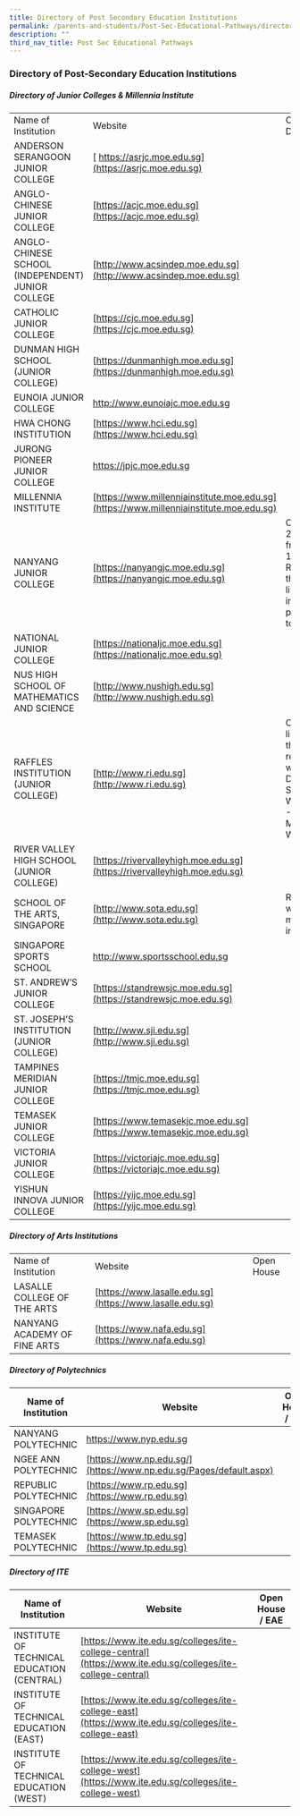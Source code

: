 ```yaml
---
title: Directory of Post Secondary Education Institutions
permalink: /parents-and-students/Post-Sec-Educational-Pathways/directory-of-post-sec-edu/
description: ""
third_nav_title: Post Sec Educational Pathways
---
```

### Directory of Post-Secondary Education Institutions

##### Directory of Junior Colleges & Millennia Institute

|                                                   |                                                                                        |                                                                                                                             |
| ------------------------------------------------- | -------------------------------------------------------------------------------------- | --------------------------------------------------------------------------------------------------------------------------- |
| Name of Institution                               | Website                                                                                | Open House / DSA                                                                                                            |
| ANDERSON SERANGOON JUNIOR COLLEGE                 | [ https://asrjc.moe.edu.sg](https://asrjc.moe.edu.sg)                                  |                                                                                                                             |
| ANGLO-CHINESE JUNIOR COLLEGE                      | [https://acjc.moe.edu.sg](https://acjc.moe.edu.sg)                                     |                                                                                                                             |
| ANGLO-CHINESE SCHOOL (INDEPENDENT) JUNIOR COLLEGE | [http://www.acsindep.moe.edu.sg](http://www.acsindep.moe.edu.sg)                       |                                                                                                                             |
| CATHOLIC JUNIOR COLLEGE                           | [https://cjc.moe.edu.sg](https://cjc.moe.edu.sg)                                       |                                                                                                                             |
| DUNMAN HIGH SCHOOL (JUNIOR COLLEGE)               | [https://dunmanhigh.moe.edu.sg](https://dunmanhigh.moe.edu.sg)                         |                                                                                                                             |
| EUNOIA JUNIOR COLLEGE                             | [ http://www.eunoiajc.moe.edu.sg ](http://www.eunoiajc.moe.edu.sg)                     |                                                                                                                             |
| HWA CHONG INSTITUTION                             | [https://www.hci.edu.sg](https://www.hci.edu.sg)                                       |                                                                                                                             |
| JURONG PIONEER JUNIOR COLLEGE                     | [https://jpjc.moe.edu.sg ](https://jpjc.moe.edu.sg)                                    |                                                                                                                             |
| MILLENNIA INSTITUTE                               | [https://www.millenniainstitute.moe.edu.sg](https://www.millenniainstitute.moe.edu.sg) |                                                                                                                             |
| NANYANG JUNIOR COLLEGE                            | [https://nanyangjc.moe.edu.sg](https://nanyangjc.moe.edu.sg)                           | Open House 28 May (Sat) from 1000h – 1200h Register via the following link.For more information, please refer to microsite. |
| NATIONAL JUNIOR COLLEGE                           | [https://nationaljc.moe.edu.sg](https://nationaljc.moe.edu.sg)                         |                                                                                                                             |
| NUS HIGH SCHOOL OF MATHEMATICS AND SCIENCE        | [http://www.nushigh.edu.sg](http://www.nushigh.edu.sg)                                 |                                                                                                                             |
| RAFFLES INSTITUTION (JUNIOR COLLEGE)              | [http://www.ri.edu.sg](http://www.ri.edu.sg)                                           | Click on the link below to the respective webinars DSA-JC Sports WebinarDSA-JC Acad & MLEP Webinar                          |
| RIVER VALLEY HIGH SCHOOL (JUNIOR COLLEGE)         | [https://rivervalleyhigh.moe.edu.sg](https://rivervalleyhigh.moe.edu.sg)               |                                                                                                                             |
| SCHOOL OF THE ARTS, SINGAPORE                     | [http://www.sota.edu.sg](http://www.sota.edu.sg)                                       | Refer to website for more information.                                                                                      |
| SINGAPORE SPORTS SCHOOL                           | [http://www.sportsschool.edu.sg ](http://www.sportsschool.edu.sg)                      |                                                                                                                             |
| ST. ANDREW’S JUNIOR COLLEGE                       | [https://standrewsjc.moe.edu.sg](https://standrewsjc.moe.edu.sg)                       |                                                                                                                             |
| ST. JOSEPH’S INSTITUTION (JUNIOR COLLEGE)         | [http://www.sji.edu.sg](http://www.sji.edu.sg)                                         |                                                                                                                             |
| TAMPINES MERIDIAN JUNIOR COLLEGE                  | [https://tmjc.moe.edu.sg](https://tmjc.moe.edu.sg)                                     |                                                                                                                             |
| TEMASEK JUNIOR COLLEGE                            | [https://www.temasekjc.moe.edu.sg](https://www.temasekjc.moe.edu.sg)                   |                                                                                                                             |
| VICTORIA JUNIOR COLLEGE                           | [https://victoriajc.moe.edu.sg](https://victoriajc.moe.edu.sg)                         |                                                                                                                             |
| YISHUN INNOVA JUNIOR COLLEGE                      | [https://yijc.moe.edu.sg](https://yijc.moe.edu.sg)                                     |                                                                                                                             |

##### Directory of Arts Institutions

|                              |                                                          |            |
| ---------------------------- | -------------------------------------------------------- | ---------- |
| Name of Institution          | Website                                                  | Open House |
| LASALLE COLLEGE OF THE ARTS  | [https://www.lasalle.edu.sg](https://www.lasalle.edu.sg) |            |
| NANYANG ACADEMY OF FINE ARTS | [https://www.nafa.edu.sg](https://www.nafa.edu.sg)       |            |

##### Directory of Polytechnics

| Name of Institution   | Website                                                                                                                                                                                                                                                                                                                                                                                                                                                                           | Open House / EAE                                                                                |
| --------------------- | --------------------------------------------------------------------------------------------------------------------------------------------------------------------------------------------------------------------------------------------------------------------------------------------------------------------------------------------------------------------------------------------------------------------------------------------------------------------------------- | ----------------------------------------------------------------------------------------------- |
| NANYANG POLYTECHNIC   | [https://www.nyp.edu.sg ](https://www.nyp.edu.sg) ||
| NGEE ANN POLYTECHNIC  | [https://www.np.edu.sg/](https://www.np.edu.sg/Pages/default.aspx)||
| REPUBLIC POLYTECHNIC  | [https://www.rp.edu.sg](https://www.rp.edu.sg)| |
| SINGAPORE POLYTECHNIC | [https://www.sp.edu.sg](https://www.sp.edu.sg) ||
| TEMASEK POLYTECHNIC   | [https://www.tp.edu.sg](https://www.tp.edu.sg)||

##### Directory of ITE

| Name of Institution                        | Website                                                                                                    | Open House / EAE |
| ------------------------------------------ | ---------------------------------------------------------------------------------------------------------- | ---------------- |
| INSTITUTE OF TECHNICAL EDUCATION (CENTRAL) | [https://www.ite.edu.sg/colleges/ite-college-central](https://www.ite.edu.sg/colleges/ite-college-central) |                  |
| INSTITUTE OF TECHNICAL EDUCATION (EAST)    | [https://www.ite.edu.sg/colleges/ite-college-east](https://www.ite.edu.sg/colleges/ite-college-east)       |                  |
| INSTITUTE OF TECHNICAL EDUCATION (WEST)    | [https://www.ite.edu.sg/colleges/ite-college-west](https://www.ite.edu.sg/colleges/ite-college-west)       |                  |